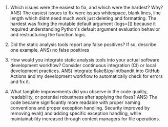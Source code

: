 1.	Which issues were the easiest to fix, and which were the hardest? Why?
ANS) The easiest issues to fix were issues whitespace, blank lines, line length which didnt need much work just deleting and formatting. The hardest was fixing the mutable default argument (logs=[]) because it required understanding Python's default argument evaluation behavior and restructuring the function logic.

2.	Did the static analysis tools report any false positives? If so, describe one example.
ANS) no false positives

3.	How would you integrate static analysis tools into your actual software development workflow? Consider continuous integration (CI) or local development practices.
ANS) integrate flake8/pylint/bandit into GitHub Actions and my development workflow to automatically check for errors and fix it.

4.	What tangible improvements did you observe in the code quality, readability, or potential robustness after applying the fixes?
ANS) The code became significantly more readable with proper naming conventions and proper exception handling. Security improved by removing eval() and adding specific exception handling, while maintainability increased through context managers for file operations.